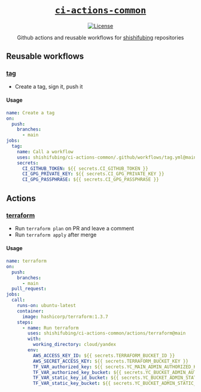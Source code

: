 <div align="center" markdown="1">

# [`ci-actions-common`][url-repo]

[![License][shield-license]][url-license]

Github actions and reusable workflows for [shishifubing][url-owner] repositories

</div>

## Reusable workflows

### [tag]

- Create a tag, sign it, push it

#### Usage

```yml
name: Create a tag
on:
  push:
    branches:
      - main
jobs:
  tag:
    name: Call a workflow
    uses: shishifubing/ci-actions-common/.github/workflows/tag.yml@main
    secrets:
      CI_GITHUB_TOKEN: ${{ secrets.CI_GITHUB_TOKEN }}
      CI_GPG_PRIVATE_KEY: ${{ secrets.CI_GPG_PRIVATE_KEY }}
      CI_GPG_PASSPHRASE: ${{ secrets.CI_GPG_PASSPHRASE }}
```

## Actions

### [terraform]

- Run `terraform plan` on PR and leave a comment
- Run `terraform apply` after merge

#### Usage

```yml
name: terraform
on:
  push:
    branches:
      - main
  pull_request:
jobs:
  call:
    runs-on: ubuntu-latest
    container:
      image: hashicorp/terraform:1.3.7
    steps:
      - name: Run terraform
        uses: shishifubing/ci-actions-common/actions/terraform@main
        with:
          working_directory: cloud/yandex
        env:
          AWS_ACCESS_KEY_ID: ${{ secrets.TERRAFORM_BUCKET_ID }}
          AWS_SECRET_ACCESS_KEY: ${{ secrets.TERRAFORM_BUCKET_KEY }}
          TF_VAR_authorized_key: ${{ secrets.YC_MAIN_ADMIN_AUTHORIZED_KEY }}
          TF_VAR_authorized_key_bucket: ${{ secrets.YC_BUCKET_ADMIN_AUTHORIZED_KEY }}
          TF_VAR_static_key_id_bucket: ${{ secrets.YC_BUCKET_ADMIN_STATIC_KEY_ID }}
          TF_VAR_static_key_bucket: ${{ secrets.YC_BUCKET_ADMIN_STATIC_KEY }}
```

<!-- relative links -->

[terraform]: ./actions/terraform/action.yml
[tag]: ./.github/workflows/tag.yml

<!-- project links -->

[url-license]: https://github.com/shishifubing/ci-actions-common/blob/main/LICENSE
[url-repo]: https://github.com/shishifubing/ci-actions-common

<!-- external links -->

[url-owner]: https://github.com/shishifubing

<!-- project shield links -->

[shield-license]: https://img.shields.io/github/license/shishifubing/ci-actions-common.svg?style=for-the-badge
